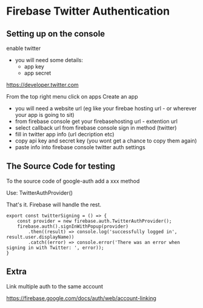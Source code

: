 # Firebase Twitter Authentication



## Setting up on the console

enable twitter
- you will need some details:
    - app key
    - app secret

https://developer.twitter.com

From the top right menu click on apps
Create an app
- you will need a website url (eg like your firebae hosting url - or wherever your app is going to sit)
- from firebase console get your firebasehosting url - extention url
- select callback url from firebase console sign in method (twitter)
- fill in twitter app info (url decription etc)
- copy api key and secret key (you wont get a chance to copy them again)
- paste info into firebase console twitter auth settings

## The Source Code for testing

To the source code of google-auth add a xxx method

Use: TwitterAuthProvider()

That's it. Firebase will handle the rest.

```
export const twitterSigning = () => {
	const provider = new firebase.auth.TwitterAuthProvider();
	firebase.auth().signInWithPopup(provider) 
		.then((result) => console.log('successfully logged in', result.user.displayName))
		.catch((error) => console.error('There was an error when signing in with Twitter: ', error));
}
```

## Extra 

Link multiple auth to the same account

https://firebase.google.com/docs/auth/web/account-linking

